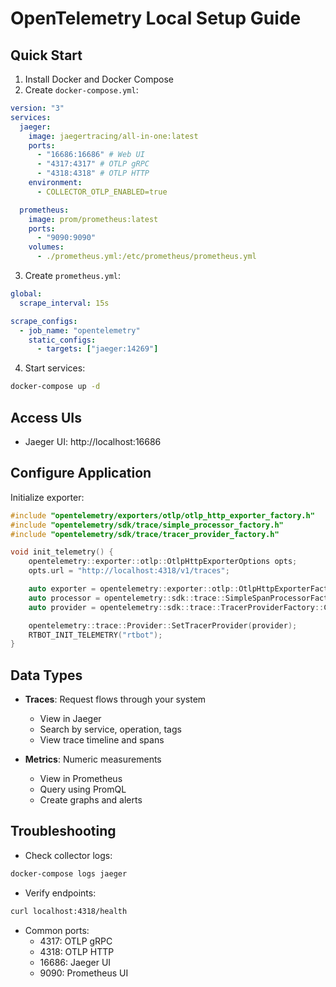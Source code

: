 # OpenTelemetry Local Setup Guide

## Quick Start

1. Install Docker and Docker Compose
2. Create `docker-compose.yml`:

```yaml
version: "3"
services:
  jaeger:
    image: jaegertracing/all-in-one:latest
    ports:
      - "16686:16686" # Web UI
      - "4317:4317" # OTLP gRPC
      - "4318:4318" # OTLP HTTP
    environment:
      - COLLECTOR_OTLP_ENABLED=true

  prometheus:
    image: prom/prometheus:latest
    ports:
      - "9090:9090"
    volumes:
      - ./prometheus.yml:/etc/prometheus/prometheus.yml
```

3. Create `prometheus.yml`:

```yaml
global:
  scrape_interval: 15s

scrape_configs:
  - job_name: "opentelemetry"
    static_configs:
      - targets: ["jaeger:14269"]
```

4. Start services:

```bash
docker-compose up -d
```

## Access UIs

- Jaeger UI: http://localhost:16686

## Configure Application

Initialize exporter:

```cpp
#include "opentelemetry/exporters/otlp/otlp_http_exporter_factory.h"
#include "opentelemetry/sdk/trace/simple_processor_factory.h"
#include "opentelemetry/sdk/trace/tracer_provider_factory.h"

void init_telemetry() {
    opentelemetry::exporter::otlp::OtlpHttpExporterOptions opts;
    opts.url = "http://localhost:4318/v1/traces";

    auto exporter = opentelemetry::exporter::otlp::OtlpHttpExporterFactory::Create(opts);
    auto processor = opentelemetry::sdk::trace::SimpleSpanProcessorFactory::Create(std::move(exporter));
    auto provider = opentelemetry::sdk::trace::TracerProviderFactory::Create(std::move(processor));

    opentelemetry::trace::Provider::SetTracerProvider(provider);
    RTBOT_INIT_TELEMETRY("rtbot");
}
```

## Data Types

- **Traces**: Request flows through your system

  - View in Jaeger
  - Search by service, operation, tags
  - View trace timeline and spans

- **Metrics**: Numeric measurements
  - View in Prometheus
  - Query using PromQL
  - Create graphs and alerts

## Troubleshooting

- Check collector logs:

```bash
docker-compose logs jaeger
```

- Verify endpoints:

```bash
curl localhost:4318/health
```

- Common ports:
  - 4317: OTLP gRPC
  - 4318: OTLP HTTP
  - 16686: Jaeger UI
  - 9090: Prometheus UI
